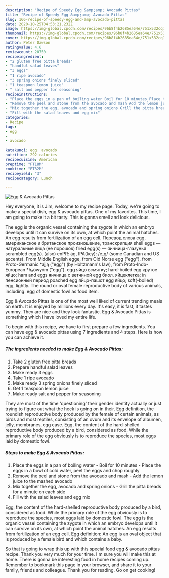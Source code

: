 ```yaml
---
description: "Recipe of Speedy Egg &amp;amp; Avocado Pittas"
title: "Recipe of Speedy Egg &amp;amp; Avocado Pittas"
slug: 166-recipe-of-speedy-egg-and-amp-avocado-pittas
date: 2020-10-25T04:53:21.232Z
image: https://img-global.cpcdn.com/recipes/96b8f4b2685ea64e/751x532cq70/egg-avocado-pittas-recipe-main-photo.jpg
thumbnail: https://img-global.cpcdn.com/recipes/96b8f4b2685ea64e/751x532cq70/egg-avocado-pittas-recipe-main-photo.jpg
cover: https://img-global.cpcdn.com/recipes/96b8f4b2685ea64e/751x532cq70/egg-avocado-pittas-recipe-main-photo.jpg
author: Peter Dawson
ratingvalue: 4.6
reviewcount: 20750
recipeingredient:
- "2 gluten free pitta breads"
- "handful salad leaves"
- "3 eggs"
- "1 ripe avocado"
- "3 spring onions finely sliced"
- "1 teaspoon lemon juice"
- " salt and pepper for seasoning"
recipeinstructions:
- "Place the eggs in a pan of boiling water Boil for 10 minutes Place the eggs in a bowl of cold water, peel the eggs and chop roughly"
- "Remove the peel and stone from the avocado and mash Add the lemon juice to the mashed avocado"
- "Mix together the egg, avocado and spring onions Grill the pitta breads for a minute on each side"
- "Fill with the salad leaves and egg mix"
categories:
- Recipe
tags:
- egg
- 
- avocado

katakunci: egg  avocado 
nutrition: 292 calories
recipecuisine: American
preptime: "PT18M"
cooktime: "PT32M"
recipeyield: "3"
recipecategory: Lunch

---
```



![Egg &amp; Avocado Pittas](https://img-global.cpcdn.com/recipes/96b8f4b2685ea64e/751x532cq70/egg-avocado-pittas-recipe-main-photo.jpg)

Hey everyone, it is Jim, welcome to my recipe page. Today, we're going to make a special dish, egg &amp; avocado pittas. One of my favorites. This time, I am going to make it a bit tasty. This is gonna smell and look delicious.

The egg is the organic vessel containing the zygote in which an embryo develops until it can survive on its own, at which point the animal hatches. An egg results from fertilization of an egg cell. Перевод слова egg, американское и британское произношение, транскрипция shell eggs — натуральные яйца (не порошок) fried egg(s) — яичница-глазунья scrambled egg(s). (also) enPR: āg, IPA(key): /eɪɡ/ (some Canadian and US accents). From Middle English egge, from Old Norse egg (&#34;egg&#34;), from Proto-Germanic *ajją (&#34;egg&#34;) (by Holtzmann&#39;s law), from Proto-Indo-European *h₂ōwyóm (&#34;egg&#34;). egg яйцо всмятку; hard-boiled egg крутое яйцо; ham and eggs яичница с ветчиной egg биол. яйцеклетка; in пенсионный период poached egg яйцо-пашот egg яйцо; soft(-boiled) egg, lightly. The round or oval female reproductive body of various animals, including. egg of domestic fowl as food item.

Egg &amp; Avocado Pittas is one of the most well liked of current trending meals on earth. It is enjoyed by millions every day. It's easy, it is fast, it tastes yummy. They are nice and they look fantastic. Egg &amp; Avocado Pittas is something which I have loved my entire life.


To begin with this recipe, we have to first prepare a few ingredients. You can have egg &amp; avocado pittas using 7 ingredients and 4 steps. Here is how you can achieve it.

<!--inarticleads1-->

##### The ingredients needed to make Egg &amp; Avocado Pittas:

1. Take 2 gluten free pitta breads
1. Prepare handful salad leaves
1. Make ready 3 eggs
1. Take 1 ripe avocado
1. Make ready 3 spring onions finely sliced
1. Get 1 teaspoon lemon juice
1. Make ready  salt and pepper for seasoning


They are most of the time &#39;questioning&#39; their gender identity actually or just trying to figure out what the heck is going on in their. Egg definition, the roundish reproductive body produced by the female of certain animals, as birds and most reptiles, consisting of an ovum and its envelope of albumen, jelly, membranes, egg case. Egg, the content of the hard-shelled reproductive body produced by a bird, considered as food. While the primary role of the egg obviously is to reproduce the species, most eggs laid by domestic fowl. 

<!--inarticleads2-->

##### Steps to make Egg &amp; Avocado Pittas:

1. Place the eggs in a pan of boiling water - Boil for 10 minutes - Place the eggs in a bowl of cold water, peel the eggs and chop roughly
1. Remove the peel and stone from the avocado and mash - Add the lemon juice to the mashed avocado
1. Mix together the egg, avocado and spring onions - Grill the pitta breads for a minute on each side
1. Fill with the salad leaves and egg mix


Egg, the content of the hard-shelled reproductive body produced by a bird, considered as food. While the primary role of the egg obviously is to reproduce the species, most eggs laid by domestic fowl. The egg is the organic vessel containing the zygote in which an embryo develops until it can survive on its own, at which point the animal hatches. An egg results from fertilization of an egg cell. Egg definition: An egg is an oval object that is produced by a female bird and which contains a baby. 

So that is going to wrap this up with this special food egg &amp; avocado pittas recipe. Thank you very much for your time. I'm sure you will make this at home. There is gonna be interesting food in home recipes coming up. Remember to bookmark this page in your browser, and share it to your family, friends and colleague. Thank you for reading. Go on get cooking!
